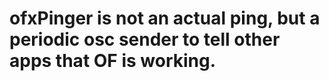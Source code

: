 # ofxPinger is not an actual ping, but a periodic osc sender to tell other apps that OF is working.

<!--![image](http://)-->